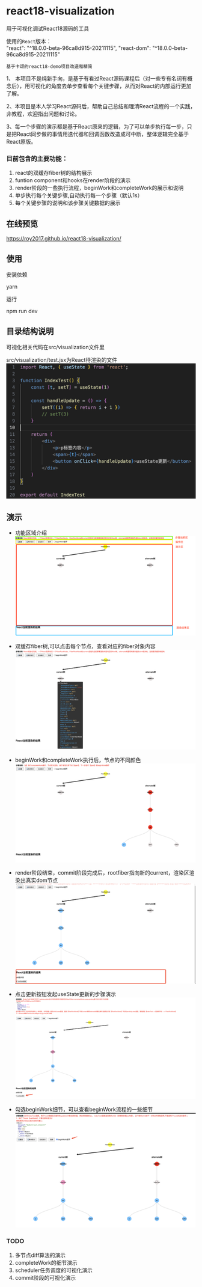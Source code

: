 # react18-visualization
用于可视化调试React18源码的工具

使用的`React`版本：  
  "react": "^18.0.0-beta-96ca8d915-20211115",
  "react-dom": "^18.0.0-beta-96ca8d915-20211115"

`基于卡颂的react18-demo项目改造和精简`

1、 本项目不是纯新手向，是基于有看过React源码课程后（对一些专有名词有概念后），用可视化的角度去单步查看每个关键步骤，从而对React的内部运行更加了解。

2、本项目是本人学习React源码后，帮助自己总结和理清React流程的一个实践，非教程，欢迎指出问题和讨论。

3、每一个步骤的演示都是基于React原来的逻辑，为了可以单步执行每一步，只是把React同步做的事情用迭代器和回调函数改造成可中断，整体逻辑完全基于React原版。

### 目前包含的主要功能：

1. react的双缓存fiber树的结构展示
2. funtion component和hooks在render阶段的演示
3. render阶段的一些执行流程，beginWork和completeWork的展示和说明
4. 单步执行每个关键步骤,自动执行每一个步骤（默认1s）
5. 每个关键步骤的说明和该步骤关键数据的展示

## 在线预览
https://roy2017.github.io/react18-visualization/

## 使用
安装依赖

yarn

运行

npm run dev

## 目录结构说明
可视化相关代码在src/visualization文件里

src/visualization/test.jsx为React待渲染的文件
![alt text](image-6.png)

## 演示
- 功能区域介绍
![alt text](image.png)

- 双缓存fiber树,可以点击每个节点，查看对应的fiber对象内容
![alt text](image-1.png)

- beginWork和completeWork执行后，节点的不同颜色
![alt text](image-2.png)

- render阶段结束，commit阶段完成后，rootfiber指向新的current，渲染区渲染出真实dom节点
![alt text](image-3.png)

- 点击更新按钮发起useState更新的步骤演示
![alt text](image-4.png)

- 勾选beginWork细节，可以查看beginWork流程的一些细节
![alt text](image-5.png)

### TODO
1. 多节点diff算法的演示
2. completeWork的细节演示
3. scheduler任务调度的可视化演示
4. commit阶段的可视化演示